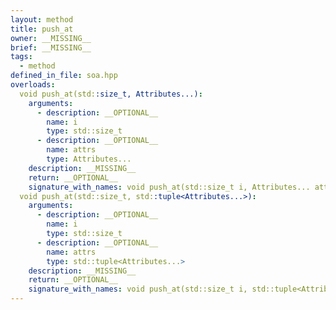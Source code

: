 ```yaml
---
layout: method
title: push_at
owner: __MISSING__
brief: __MISSING__
tags:
  - method
defined_in_file: soa.hpp
overloads:
  void push_at(std::size_t, Attributes...):
    arguments:
      - description: __OPTIONAL__
        name: i
        type: std::size_t
      - description: __OPTIONAL__
        name: attrs
        type: Attributes...
    description: __MISSING__
    return: __OPTIONAL__
    signature_with_names: void push_at(std::size_t i, Attributes... attrs)
  void push_at(std::size_t, std::tuple<Attributes...>):
    arguments:
      - description: __OPTIONAL__
        name: i
        type: std::size_t
      - description: __OPTIONAL__
        name: attrs
        type: std::tuple<Attributes...>
    description: __MISSING__
    return: __OPTIONAL__
    signature_with_names: void push_at(std::size_t i, std::tuple<Attributes...> attrs)
---
```

